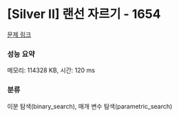 # [Silver II] 랜선 자르기 - 1654 

[문제 링크](https://www.acmicpc.net/problem/1654) 

### 성능 요약

메모리: 114328 KB, 시간: 120 ms

### 분류

이분 탐색(binary_search), 매개 변수 탐색(parametric_search)

